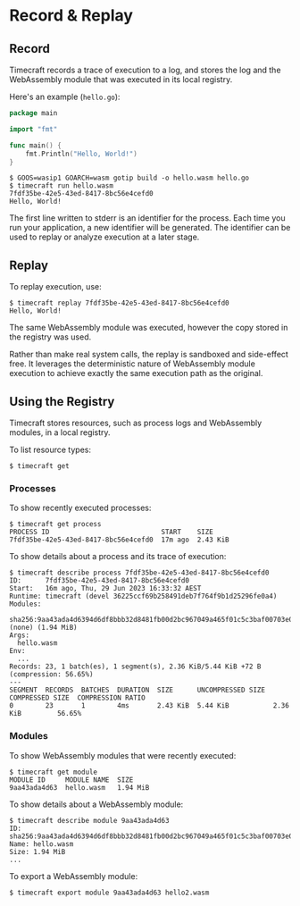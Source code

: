 # Record & Replay

## Record

Timecraft records a trace of execution to a log, and stores the log and the WebAssembly module that was executed in its local registry.

Here's an example (`hello.go`):

```go
package main

import "fmt"

func main() {
	fmt.Println("Hello, World!")
}
```

```console
$ GOOS=wasip1 GOARCH=wasm gotip build -o hello.wasm hello.go
$ timecraft run hello.wasm
7fdf35be-42e5-43ed-8417-8bc56e4cefd0
Hello, World!
```

The first line written to stderr is an identifier for the process.
Each time you run your application, a new identifier will be generated.
The identifier can be used to replay or analyze execution at a later stage.

## Replay

To replay execution, use:

```console
$ timecraft replay 7fdf35be-42e5-43ed-8417-8bc56e4cefd0
Hello, World!
```

The same WebAssembly module was executed, however the copy stored in the
registry was used.

Rather than make real system calls, the replay is sandboxed and
side-effect free. It leverages the deterministic nature of WebAssembly
module execution to achieve exactly the same execution path as the
original.

## Using the Registry

Timecraft stores resources, such as process logs and WebAssembly modules, in a local registry.

To list resource types:

```console
$ timecraft get
```

### Processes

To show recently executed processes:

```console
$ timecraft get process
PROCESS ID                            START    SIZE
7fdf35be-42e5-43ed-8417-8bc56e4cefd0  17m ago  2.43 KiB
```

To show details about a process and its trace of execution:

```console
$ timecraft describe process 7fdf35be-42e5-43ed-8417-8bc56e4cefd0
ID:      7fdf35be-42e5-43ed-8417-8bc56e4cefd0
Start:   16m ago, Thu, 29 Jun 2023 16:33:32 AEST
Runtime: timecraft (devel 36225ccf69b258491deb7f764f9b1d25296fe0a4)
Modules:
  sha256:9aa43ada4d6394d6df8bbb32d8481fb00d2bc967049a465f01c5c3baf00703e0: (none) (1.94 MiB)
Args:
  hello.wasm
Env:
  ...
Records: 23, 1 batch(es), 1 segment(s), 2.36 KiB/5.44 KiB +72 B (compression: 56.65%)
---
SEGMENT  RECORDS  BATCHES  DURATION  SIZE      UNCOMPRESSED SIZE  COMPRESSED SIZE  COMPRESSION RATIO
0        23       1        4ms       2.43 KiB  5.44 KiB           2.36 KiB         56.65%
```

### Modules

To show WebAssembly modules that were recently executed:

```console
$ timecraft get module
MODULE ID     MODULE NAME  SIZE
9aa43ada4d63  hello.wasm   1.94 MiB
```

To show details about a WebAssembly module:

```console
$ timecraft describe module 9aa43ada4d63
ID:   sha256:9aa43ada4d6394d6df8bbb32d8481fb00d2bc967049a465f01c5c3baf00703e0
Name: hello.wasm
Size: 1.94 MiB
...
```

To export a WebAssembly module:

```console
$ timecraft export module 9aa43ada4d63 hello2.wasm
```
